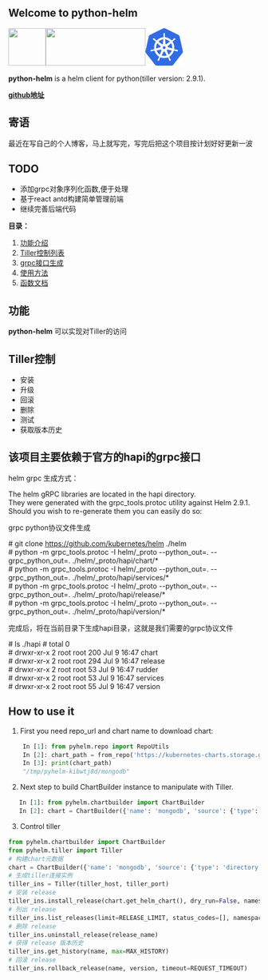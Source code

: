 **Welcome to python-helm**
---

<img width="75" height="75" src="https://helm.sh/src/img/helm-logo.svg"/><img width="200" height="75" src="https://www.python.org/static/community_logos/python-logo.png"/><img width="75" height="75" src="https://github.com/kubernetes/kubernetes/raw/master/logo/logo.png"/>

**python-helm** is a helm client for python(tiller version: 2.9.1).   

**[github地址](https://github.com/yxxhero/python-helm)**

**寄语**  
--
最近在写自己的个人博客，马上就写完，写完后把这个项目按计划好好更新一波  

**TODO**  
--  
- 添加grpc对象序列化函数,便于处理
- 基于react antd构建简单管理前端  
- 继续完善后端代码  

**目录：**
   1. [功能介绍](#功能)
   2. [Tiller控制列表](#tiller控制)  
   3. [grpc接口生成](#该项目主要依赖于官方的hapi的grpc接口)   
   4. [使用方法](#how-to-use-it)  
   5. [函数文档](https://github.com/yxxhero/python-helm/tree/master/doc)
## 功能 ##

**python-helm** 可以实现对Tiller的访问

**Tiller控制**  
--
- 安装  
- 升级  
- 回滚  
- 删除  
- 测试 
- 获取版本历史 

**该项目主要依赖于官方的hapi的grpc接口** 
--
helm grpc 生成方式：  

The helm gRPC libraries are located in the hapi directory.  
They were generated with the grpc_tools.protoc utility against Helm 2.9.1.   
Should you wish to re-generate them you can easily do so:  

grpc python协议文件生成  

\# git clone https://github.com/kubernetes/helm ./helm  
\# python -m grpc_tools.protoc -I helm/_proto --python_out=. --grpc_python_out=. ./helm/_proto/hapi/chart/*  
\# python -m grpc_tools.protoc -I helm/_proto --python_out=. --grpc_python_out=. ./helm/_proto/hapi/services/*  
\# python -m grpc_tools.protoc -I helm/_proto --python_out=. --grpc_python_out=. ./helm/_proto/hapi/release/*  
\# python -m grpc_tools.protoc -I helm/_proto --python_out=. --grpc_python_out=. ./helm/_proto/hapi/version/*  

完成后，将在当前目录下生成hapi目录，这就是我们需要的grpc协议文件  

\# ls ./hapi
\# total 0   
\# drwxr-xr-x 2 root root 200 Jul 9 16:47 chart  
\# drwxr-xr-x 2 root root 294 Jul 9 16:47 release  
\# drwxr-xr-x 2 root root 53 Jul 9 16:47 rudder  
\# drwxr-xr-x 2 root root 53 Jul 9 16:47 services  
\# drwxr-xr-x 2 root root 55 Jul 9 16:47 version  

**How to use it** 
--
1. First you need repo_url and chart name to download chart:
```python
    In [1]: from pyhelm.repo import RepoUtils  
    In [2]: chart_path = from_repo('https://kubernetes-charts.storage.googleapis.com/', 'mariadb')  
    In [3]: print(chart_path)  
    "/tmp/pyhelm-kibwtj8d/mongodb"  
```

2. Next step to build ChartBuilder instance to manipulate with Tiller.  
```python
   In [1]: from pyhelm.chartbuilder import ChartBuilder  
   In [2]: chart = ChartBuilder({'name': 'mongodb', 'source': {'type': 'directory', 'location': '/tmp/pyhelm-kibwtj8d/mongodb'}})   
```
3. Control tiller  

```python
from pyhelm.chartbuilder import ChartBuilder  
from pyhelm.tiller import Tiller  
# 构建chart元数据  
chart = ChartBuilder({'name': 'mongodb', 'source': {'type': 'directory', 'location': '/tmp/pyhelm-kibwtj8d/mongodb'}})  
# 生成tiller连接实例  
tiller_ins = Tiller(tiller_host, tiller_port)  
# 安装 release  
tiller_ins.install_release(chart.get_helm_chart(), dry_run=False, namespace='default')  
# 列出 release  
tiller_ins.list_releases(limit=RELEASE_LIMIT, status_codes=[], namespace=None)  
# 删除 release  
tiller_ins.uninstall_release(release_name)  
# 获得 release 版本历史  
tiller_ins.get_history(name, max=MAX_HISTORY) 
# 回滚 release  
tiller_ins.rollback_release(name, version, timeout=REQUEST_TIMEOUT)
```
